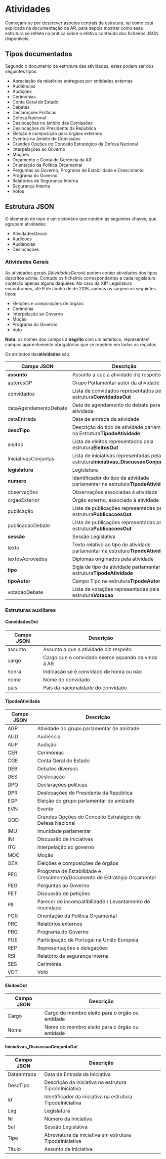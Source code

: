 
# Atividades

Começam-se por descrever aspetos centrais da estrutura, tal como está explicada na documentação da AR, para depois mostrar como essa estrutura se reflete na prática sobre o efetivo conteúdo dos ficheiros JSON disponíveis.

## Tipos documentados

Segundo o documento de estrutura das atividades, estas podem ser dos seguintes tipos:

- Apreciação de  relatórios entregues por entidades  externas
- Audiências
- Audições
- Cerimónias
- Conta  Geral  do  Estado
- Debates
- Declarações Políticas
- Defesa  Nacional
- Deslocações  no  âmbito  das  Comissões
- Deslocações  do  Presidente  da República
- Eleição e composição para órgãos externos
- Eventos no âmbito de Comissões
- Grandes Opções do Conceito Estratégico da  Defesa Nacional
- Interpelações ao Governo
- Moções
- Orçamento e Conta de Gerência  da  AR
- Orientação  da  Política Orçamental
- Perguntas ao Governo, Programa  de  Estabilidade e Crescimento
- Programa do Governo
- Relatórios de Segurança Interna
- Segurança Interna
- Votos

## Estrutura JSON

O elemento de topo é um dicionário que contém as seguintes chaves, que agrupam atividades:

- AtividadesGerais
- Audicoes
- Audiencias
- Deslocações

### Atividades Gerais

As atividades gerais (*AtividadesGerais*) podem conter atividades dos tipos descritos acima. Contudo os ficheiros correspondentes a cada legislatura conterão apenas alguns daqueles. No caso da XIIª Legislatura encontramos, até 9 de Junho de de 2018, apenas os surgem os seguintes tipos:

- Eleições e composições de órgãos
- Cerimónia
- Interpelação ao Governo
- Moção
- Programa do Governo
- Voto


**Nota**: os nomes dos campos a **negrito** com um asterisco, representam campos aparentemente obrigatórios que se repetem em todos os registos.

Os atributos das**atividades** são:

| Campo JSON | Descrição |
|------------|---------------|
|**assunto** | Assunto a que a atividade diz respeito |
| autoresGP | Grupo Parlamentar autor da atividade |
| convidados | Lista de convidados representados pela estrutura**ConvidadosOut** |
| dataAgendamentoDebate | Data de agendamento do debate para essa atividade |
| dataEntrada | Data de entrada da atividade |
|**descTipo** | Descrição do tipo de atividade parlamentar na Estrutura**TipodeAtividade**
| eleitos | Lista de eleitos representados pela estrutura**EleitosOut** |
| IniciativasConjuntas | Lista de iniciativas representadas pela estrutura**Iniciativas_DiscussaoConjuntaOut** |
|**legislatura** | Legislatura |
|**numero** | Identificador do tipo de atividade parlamentar na estrutura**TipodeAtividade** |
| observações | Observações associadas à atividade |
| orgaoExterior | Órgão externo, associado à atividade |
| publicação | Lista de publicações representadas pela estrutura**PublicacoesOut** |
| publicacaoDebate | Lista de publicações representadas pela estrutura**PublicacoesOut** |
|**sessão** | Sessão Legislativa |
| texto | Texto relativo ao tipo de atividade parlamentar na estrutura**TipodeAtividade** |
| textosAprovados | Diplomas originados pela atividade |
|**tipo** | Sigla de tipo de atividade parlamentar na estrutura**TipodeAtividade** |
|**tipoAutor** | Campo Tipo na estrutura**TipodeAutor** |
| votacaoDebate | Lista de votações representadas pela estrutura**Votacao** |


### Estruturas auxiliares

#### ConvidadosOut

| Campo JSON | Descrição |
|------------|---------------|
| assunto | Assunto a que a atividade diz respeito |
| cargo | Cargo que o convidado exerce aquando da vinda à AR |
| honra | Indicação se é convidado de honra ou não |
| nome | Nome do convidado |
| pais | País da nacionalidade do convidado |

#### TipodeAtividade

| Campo JSON | Descrição |
|------------|---------------|
| AGP | Atividade do grupo parlamentar de amizade |
| AUD | Audiência |
| AUP | Audição |
| CER | Cerimónias |
| CGE | Conta Geral do Estado |
| DEB | Debates diversos |
| DES | Deslocação |
| DPO | Declarações políticas |
| DPR | Deslocações do Presidente da República |
| EGP | Eleição do grupo parlamentar de amizade |
| EVN | Evento |
| GOD | Grandes Opções do Conceito Estratégico de Defesa Nacional |
| IMU | Imunidade parlamentar |
| INI | Discussão de Iniciativas |
| ITG | Interpelação ao governo |
| MOC | Moção |
| OEX | Eleições e composições de órgãos |
| PEC | Programa de Estabilidade e Crescimento/Documento de Estratégia Orçamental |
| PEG | Perguntas ao Governo |
| PET | Discussão de petições |
| PII | Parecer de incompatibilidade / Levantamento de imunidade |
| POR | Orientação da Política Orçamental |
| PRC | Relatórios externos |
| PRG | Programa do Governo |
| PUE | Participação de Portugal na União Europeia |
| REP | Representações e delegações |
| RSI | Relatório de segurança interna |
| SES | Cerimónia |
| VOT | Voto |

#### EleitosOut

| Campo JSON | Descrição |
|------------|---------------|
| Cargo | Cargo do membro eleito para o órgão ou entidade |
| Nome | Nome do membro eleito para o órgão ou entidade |

#### Iniciativas_DiscussaoConjuntaOut
| Campo JSON | Descrição |
|------------|---------------|
| Dataentrada | Data de Entrada da Iniciativa |
| DescTipo | Descrição da iniciativa na estrutura TipodeIniciativa |
| Id | Identificador da iniciativa na estrutura TipodeIniciativa  |
| Leg | Legislatura |
| Nr | Número da Iniciativa |
| Sel | Sessão Legislativa |
| Tipo | Abreviatura da iniciativa em estrutura TipodeIniciativa |
| Titulo | Assunto da Iniciativa |
